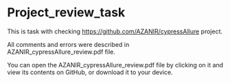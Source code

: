 # Project_review_task

This is task with checking https://github.com/AZANIR/cypressAllure project.

All comments and errors were described in AZANIR_cypressAllure_review.pdf file.

You can open the AZANIR_cypressAllure_review.pdf file by clicking on it and view its contents on GitHub, or download it to your device.
